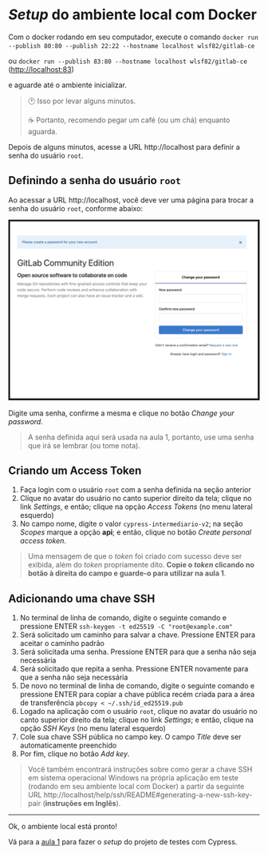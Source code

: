 # *Setup* do ambiente local com Docker

Com o docker rodando em seu computador, execute o comando `docker run --publish 80:80 --publish 22:22 --hostname localhost wlsf82/gitlab-ce`

ou `docker run --publish 83:80 --hostname localhost wlsf82/gitlab-ce` (<http://localhost:83>)

e aguarde até o ambiente inicializar.

> 🕐 Isso por levar alguns minutos.
>
> ☕ Portanto, recomendo pegar um café (ou um chá) enquanto aguarda.

Depois de alguns minutos, acesse a URL http://localhost para definir a senha do usuário `root`.

## Definindo a senha do usuário `root`

Ao acessar a URL http://localhost, você deve ver uma página para trocar a senha do usuário `root`, conforme abaixo:

 ![GitLab reset password page](./assets/please-create-a-password-for-your-new-account.png)

Digite uma senha, confirme a mesma e clique no botão *Change your password*.

> A senha definida aqui será usada na aula 1, portanto, use uma senha que irá se lembrar (ou tome nota).

## Criando um Access Token


1. Faça login com o usuário `root` com a senha definida na seção anterior
2. Clique no avatar do usuário no canto superior direito da tela; clique no link *Settings*, e então; clique na opção *Access Tokens* (no menu lateral esquerdo)
3. No campo nome, digite o valor `cypress-intermediario-v2`; na seção *Scopes* marque a opção **api**; e então, clique no botão *Create personal access token*.

> Uma mensagem de que o *token* foi criado com sucesso deve ser exibida, além do *token* propriamente dito. **Copie o *token* clicando no botão à direita do campo e guarde-o para utilizar na aula 1**.

## Adicionando uma chave SSH


1. No terminal de linha de comando, digite o seguinte comando e pressione ENTER `ssh-keygen -t ed25519 -C "root@example.com"`
2. Será solicitado um caminho para salvar a chave. Pressione ENTER para aceitar o caminho padrão
3. Será solicitada uma senha. Pressione ENTER para que a senha não seja necessária
4. Será solicitado que repita a senha. Pressione ENTER novamente para que a senha não seja necessária
5. De novo no terminal de linha de comando, digite o seguinte comando e pressione ENTER para copiar a chave pública recém criada para a área de transferência `pbcopy < ~/.ssh/id_ed25519.pub`
6. Logado na aplicação com o usuário `root`, clique no avatar do usuário no canto superior direito da tela; clique no link *Settings*; e então, clique na opção *SSH Keys* (no menu lateral esquerdo)
7. Cole sua chave SSH pública no campo key. O campo *Title* deve ser automaticamente preenchido
8. Por fim, clique no botão *Add key*.

> Você também encontrará instruções sobre como gerar a chave SSH em sistema operacional Windows na própria aplicação em teste (rodando em seu ambiente local com Docker) a partir da seguinte URL http://localhost/help/ssh/README#generating-a-new-ssh-key-pair (**instruções em Inglês**).


___

Ok, o ambiente local está pronto!

Vá para a [aula 1](./1.md) para fazer o *setup* do projeto de testes com Cypress.